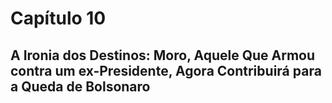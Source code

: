 # Capítulo 10
## A Ironia dos Destinos: Moro, Aquele Que Armou contra um ex-Presidente, Agora Contribuirá para a Queda de Bolsonaro
